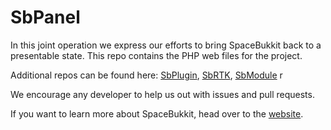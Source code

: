 SbPanel
========
In this joint operation we express our efforts to bring SpaceBukkit back to a presentable state. 
This repo contains the PHP web files for the project.

Additional repos can be found here:
[SbPlugin](https://github.com/Antariano/SbPlugin),
[SbRTK](https://github.com/Antariano/SbRTK),
[SbModule](https://github.com/Antariano/SbModule) r

We encourage any developer to help us out with issues and pull requests.

If you want to learn more about SpaceBukkit, head over to the [website](http://spacebukkit.xereo.net).
